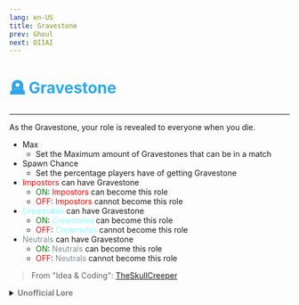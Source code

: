 ```yaml
---
lang: en-US
title: Gravestone
prev: Ghoul
next: OIIAI
---
```


# <font color=#2ea8e7>🪦 <b>Gravestone</b></font> <Badge text="Mixed" type="tip" vertical="middle"/>
---

As the Gravestone, your role is revealed to everyone when you die.
* Max
  * Set the Maximum amount of Gravestones that can be in a match
* Spawn Chance
  * Set the percentage players have of getting Gravestone
* <font color=red>Impostors</font> can have Gravestone
  * <font color=green>ON</font>: <font color=red>Impostors</font> can become this role
  * <font color=red>OFF</font>: <font color=red>Impostors</font> cannot become this role
* <font color=#8cffff>Crewmates</font> can have Gravestone
  * <font color=green>ON</font>: <font color=#8cffff>Crewmates</font> can become this role
  * <font color=red>OFF</font>: <font color=#8cffff>Crewmates</font> cannot become this role
* <font color=#7f8c8d>Neutrals</font> can have Gravestone
  * <font color=green>ON</font>: <font color=#7f8c8d>Neutrals</font> can become this role
  * <font color=red>OFF</font>: <font color=#7f8c8d>Neutrals</font> cannot become this role

> From "Idea & Coding": [TheSkullCreeper](https://github.com/Loonie-Toons)

<details>
<summary><b><font color=gray>Unofficial Lore</font></b></summary>

Placeholder: This role is a ROLE OH EM GOSH
> Submitted by: Member
</details>